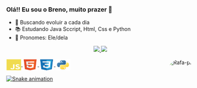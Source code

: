 ### Olá!! Eu sou o Breno, muito prazer 👋
- 🚀 Buscando evoluir a cada dia
- 📚 Estudando Java Sccript, Html, Css e Python
- 🙂 Pronomes: Ele/dela

<div align="center">
  <a href="https://github.com/brenokAraujjo">
  <img height="130em" src="https://github-readme-stats.vercel.app/api?username=brenokAraujjo&show_icons=true&theme=tokyonight&include_all_commits=true&count_private=true"/>
  <img height="130em"  src="https://github-readme-stats.vercel.app/api/top-langs/?username=brenokAraujjo&layout=compact&langs_count=7&theme=tokyonight"/>
</div>
<div style="display: inline_block"><br>
  <img align="center" alt="Rafa-Js" height="30" width="40" src="https://raw.githubusercontent.com/devicons/devicon/master/icons/javascript/javascript-plain.svg">
  <img align="center" alt="Rafa-HTML" height="30" width="40" src="https://raw.githubusercontent.com/devicons/devicon/master/icons/html5/html5-original.svg">
  <img align="center" alt="Rafa-CSS" height="30" width="40" src="https://raw.githubusercontent.com/devicons/devicon/master/icons/css3/css3-original.svg">
  <img align="center" alt="Rafa-Python" height="30" width="40" src="https://raw.githubusercontent.com/devicons/devicon/master/icons/python/python-original.svg">
  <img align="right" alt="Rafa-pic" height="150" style="border-radius:50px;" src="https://media.discordapp.net/attachments/639956127056134178/890373478988013628/Publicacoes_Instagram_1_1.png?width=676&height=676">
</div>

![Snake animation](https://github.com/brenokaraujjo/brenokaraujjo/dist/output/github-contribution-grid-snake.svg)
 

